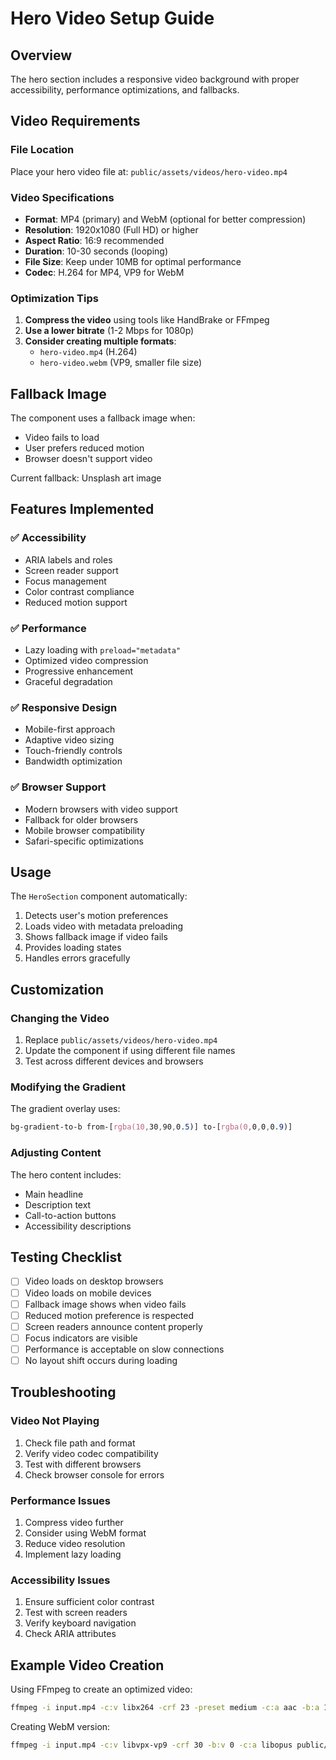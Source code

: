 # Hero Video Setup Guide

## Overview

The hero section includes a responsive video background with proper accessibility, performance optimizations, and fallbacks.

## Video Requirements

### File Location

Place your hero video file at: `public/assets/videos/hero-video.mp4`

### Video Specifications

- **Format**: MP4 (primary) and WebM (optional for better compression)
- **Resolution**: 1920x1080 (Full HD) or higher
- **Aspect Ratio**: 16:9 recommended
- **Duration**: 10-30 seconds (looping)
- **File Size**: Keep under 10MB for optimal performance
- **Codec**: H.264 for MP4, VP9 for WebM

### Optimization Tips

1. **Compress the video** using tools like HandBrake or FFmpeg
2. **Use a lower bitrate** (1-2 Mbps for 1080p)
3. **Consider creating multiple formats**:
   - `hero-video.mp4` (H.264)
   - `hero-video.webm` (VP9, smaller file size)

## Fallback Image

The component uses a fallback image when:

- Video fails to load
- User prefers reduced motion
- Browser doesn't support video

Current fallback: Unsplash art image

## Features Implemented

### ✅ Accessibility

- ARIA labels and roles
- Screen reader support
- Focus management
- Color contrast compliance
- Reduced motion support

### ✅ Performance

- Lazy loading with `preload="metadata"`
- Optimized video compression
- Progressive enhancement
- Graceful degradation

### ✅ Responsive Design

- Mobile-first approach
- Adaptive video sizing
- Touch-friendly controls
- Bandwidth optimization

### ✅ Browser Support

- Modern browsers with video support
- Fallback for older browsers
- Mobile browser compatibility
- Safari-specific optimizations

## Usage

The `HeroSection` component automatically:

1. Detects user's motion preferences
2. Loads video with metadata preloading
3. Shows fallback image if video fails
4. Provides loading states
5. Handles errors gracefully

## Customization

### Changing the Video

1. Replace `public/assets/videos/hero-video.mp4`
2. Update the component if using different file names
3. Test across different devices and browsers

### Modifying the Gradient

The gradient overlay uses:

```css
bg-gradient-to-b from-[rgba(10,30,90,0.5)] to-[rgba(0,0,0,0.9)]
```

### Adjusting Content

The hero content includes:

- Main headline
- Description text
- Call-to-action buttons
- Accessibility descriptions

## Testing Checklist

- [ ] Video loads on desktop browsers
- [ ] Video loads on mobile devices
- [ ] Fallback image shows when video fails
- [ ] Reduced motion preference is respected
- [ ] Screen readers announce content properly
- [ ] Focus indicators are visible
- [ ] Performance is acceptable on slow connections
- [ ] No layout shift occurs during loading

## Troubleshooting

### Video Not Playing

1. Check file path and format
2. Verify video codec compatibility
3. Test with different browsers
4. Check browser console for errors

### Performance Issues

1. Compress video further
2. Consider using WebM format
3. Reduce video resolution
4. Implement lazy loading

### Accessibility Issues

1. Ensure sufficient color contrast
2. Test with screen readers
3. Verify keyboard navigation
4. Check ARIA attributes

## Example Video Creation

Using FFmpeg to create an optimized video:

```bash
ffmpeg -i input.mp4 -c:v libx264 -crf 23 -preset medium -c:a aac -b:a 128k -movflags +faststart public/assets/videos/hero-video.mp4
```

Creating WebM version:

```bash
ffmpeg -i input.mp4 -c:v libvpx-vp9 -crf 30 -b:v 0 -c:a libopus public/assets/videos/hero-video.webm
```
